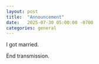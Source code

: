 ```yaml
---
layout: post
title:  "Announcement"
date:   2025-07-30 05:00:00 -0700
categories: general
---
```


I got married.

End transmission.
